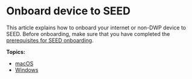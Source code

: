 # Onboard device to SEED

This article explains how to onboard your internet or non-DWP device to SEED. Before onboarding, make sure that you have completed the [prerequisites for SEED onboarding](prerequisites-for-onboarding).

**Topics:**
- [macOS](onboard-device/mac-os)
- [Windows](onboard-device/windows)
